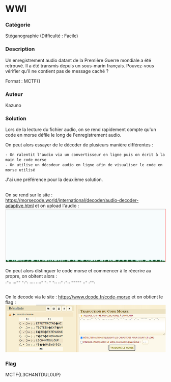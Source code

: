 # WWI

### Catégorie

Stéganographie (Difficulté : Facile)

### Description

Un enregistrement audio datant de la Première Guerre mondiale a été retrouvé. Il a été transmis depuis un sous-marin français. Pouvez-vous vérifier qu'il ne contient pas de message caché ?

Format : MCTF{}

### Auteur 

Kazuno

### Solution

Lors de la lecture du fichier audio, on se rend rapidement compte qu'un code en morse défile le long de l'enregistrement audio.<br/>

On peut alors essayer de le décoder de plusieurs manière différentes :

	- On ralentit l'audio via un convertisseur en ligne puis on écrit à la main le code morse
	- On utilise un décodeur audio en ligne afin de visualiser le code en morse utilisé

J'ai une préférence pour la deuxième solution.<br/><br/>

On se rend sur le site : https://morsecode.world/international/decoder/audio-decoder-adaptive.html et on upload l'audio : <br/>
![alt](images/audio.PNG)
<br/>

On peut alors distinguer le code morse et commencer à le réecrire au propre, on obitent alors :<br/>
.-.. ...-- -.-. .... ....- -. - -.. ..- .-.. ----- ..- .--.<br/><br/>

On le decode via le site : https://www.dcode.fr/code-morse et on obtient le flag :<br/>
![alt](images/decode.PNG)
<br/>

### Flag
 
MCTF{L3CH4NTDUL0UP}

